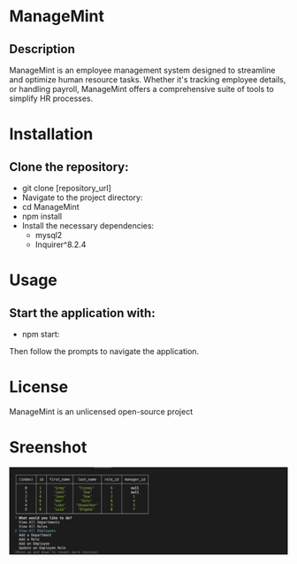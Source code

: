 # ManageMint
## Description
ManageMint is an employee management system designed to streamline and optimize human resource tasks. Whether it's tracking employee details, or handling payroll, ManageMint offers a comprehensive suite of tools to simplify HR processes.

# Installation
## Clone the repository:
- git clone [repository_url]
- Navigate to the project directory:
- cd ManageMint
- npm install
- Install the necessary dependencies:
    - mysql2
    - Inquirer^8.2.4

# Usage

## Start the application with:
- npm start:

Then follow the prompts to navigate the application.


# License
ManageMint is an unlicensed open-source project

# Sreenshot 

![screenshot](/screenshots/Screenshot%202023-09-17%20at%205.52.09%20PM.png)
